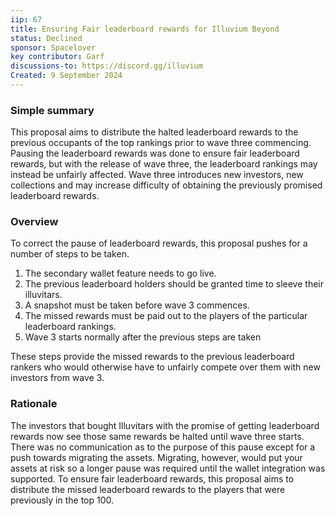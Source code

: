 ```yaml
---
iip: 67
title: Ensuring Fair leaderboard rewards for Illuvium Beyond
status: Declined
sponsor: Spacelover
key contributor: Garf
discussions-to: https://discord.gg/illuvium
Created: 9 September 2024
---
```


### Simple summary
This proposal aims to distribute the halted leaderboard rewards to the previous occupants of the top rankings prior to wave three commencing. Pausing the leaderboard rewards was done to ensure fair leaderboard rewards, but with the release of wave three, the leaderboard rankings may instead be unfairly affected. Wave three introduces new investors, new collections and may increase difficulty of obtaining the previously promised leaderboard rewards. 

### Overview
To correct the pause of leaderboard rewards, this proposal pushes for a number of steps to be taken.

1. The secondary wallet feature needs to go live.
2. The previous leaderboard holders should be granted time to sleeve their illuvitars.
3. A snapshot must be taken before wave 3 commences.
4. The missed rewards must be paid out to the players of the particular leaderboard rankings.
5. Wave 3 starts normally after the previous steps are taken

These steps provide the missed rewards to the previous leaderboard rankers who would otherwise have to unfairly compete over them with new investors from wave 3.

### Rationale
The investors that bought Illuvitars with the promise of getting leaderboard rewards now see those same rewards be halted until wave three starts. There was no communication as to the purpose of this pause except for a push towards migrating the assets. Migrating, however, would put your assets at risk so a longer pause was required until the wallet integration was supported. To ensure fair leaderboard rewards, this proposal aims to distribute the missed leaderboard rewards to the players that were previously in the top 100.
